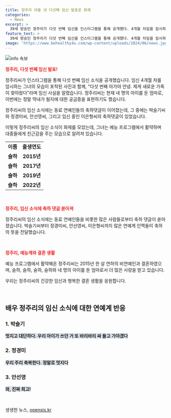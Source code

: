 ```yaml
---
title: 정주리 아들 넷 다섯째 임신 발표로 화제
categories:
  - News
excerpt: >
  39세 방송인 정주리가 다섯 번째 임신을 인스타그램을 통해 공개했다. 4개월 차임을 암시하는 사진과 함께 일곱 식구의 앞날을 축복해달라며 임신 소식을 전했다. 정주리는 비연예인과의 결혼으로 2015년, 2017년, 2019년, 2022년에 각각 아들 4명을 가졌으며, 동료들의 축하와 응원이 이어졌다. 현재 임신 중인 이은형은 나팔관 여신이라는 댓글을 달며 축하의 뜻을 전했다.
feature_text: >
  39세 방송인 정주리가 다섯 번째 임신을 인스타그램을 통해 공개했다. 4개월 차임을 암시하는 사진과 함께 일곱 식구의 앞날을 축복해달라며 임신 소식을 전했다. 정주리는 비연예인과의 결혼으로 2015년, 2017년, 2019년, 2022년에 각각 아들 4명을 가졌으며, 동료들의 축하와 응원이 이어졌다. 현재 임신 중인 이은형은 나팔관 여신이라는 댓글을 달며 축하의 뜻을 전했다.
image: 'https://www.behealthy4u.com/wp-content/uploads/2024/06/news.jpg'
---
```


<p><img src="https://www.behealthy4u.com/wp-content/uploads/2024/06/news.jpg" alt="info 속보" /></p>

<p><b><span style="color: #ee2323;">정주리, 다섯 번째 임신 발표!</span></b></p>

<p>정주리씨가 인스타그램을 통해 다섯 번째 임신 소식을 공개했습니다. 임신 4개월 차를 암시하는 그녀의 모습이 포착된 사진과 함께, "다섯 번째 아가야 안녕. 제게 새로운 가족이 찾아왔다"라며 임신 사실을 알렸습니다. 정주리씨는 현재 네 명의 아이를 둔 엄마로, 이번에는 정말 막내가 될지에 대한 궁금증을 표현하기도 했습니다. </p>

<p>정주리씨의 임신 소식에는 동료 연예인들의 축하댓글이 이어졌는데, 그 중에는 박슬기씨와 정경미씨, 안선영씨, 그리고 임신 중인 이은형씨의 축하댓글이 있었습니다.</p>

<p>이렇게 정주리씨의 임신 소식이 화제를 모았는데, 그녀는 예능 프로그램에서 활약하며 대중들에게 친근감을 주는 모습으로 알려져 있습니다. </p>

<table>
  <tr>
    <td style="text-align: center; height: 17px;"><b>이름</b></td>
    <td style="text-align: center; height: 17px;"><b>출생연도</b></td>
  </tr>
  <tr>
    <td style="text-align: center; height: 17px;"><b>슬하</b></td>
    <td style="text-align: center; height: 17px;"><b>2015년</b></td>
  </tr>
  <tr>
    <td style="text-align: center; height: 17px;"><b>슬하</b></td>
    <td style="text-align: center; height: 17px;"><b>2017년</b></td>
  </tr>
  <tr>
    <td style="text-align: center; height: 17px;"><b>슬하</b></td>
    <td style="text-align: center; height: 17px;"><b>2019년</b></td>
  </tr>
  <tr>
    <td style="text-align: center; height: 17px;"><b>슬하</b></td>
    <td style="text-align: center; height: 17px;"><b>2022년</b></td>
  </tr>
</table>

<p data-ke-size="size16">&nbsp;</p>

<p><b><span style="color: #ee2323;">정주리, 임신 소식에 축하 댓글 쏟아져</span></b></p>

<p>정주리씨의 임신 소식에는 동료 연예인들을 비롯한 많은 사람들로부터 축하 댓글이 쏟아졌습니다. 박슬기씨부터 정경미씨, 안선영씨, 이은형씨까지 많은 연예계 인맥들이 축하의 뜻을 전달했습니다.</p>

<p data-ke-size="size16">&nbsp;</p>

<p><b><span style="color: #ee2323;">정주리, 예능계와 결혼 생활</span></b></p>

<p>예능 프로그램에서 활약해온 정주리씨는 2015년 한 살 연하의 비연예인과 결혼하였으며, 슬하, 슬하, 슬하, 슬하와 네 명의 아이를 둔 엄마로서 더 많은 사랑을 받고 있습니다.</p>

<p>우리는 정주리씨의 건강한 임신과 행복한 결혼 생활을 응원합니다.</p>

<p data-ke-size="size16">&nbsp;</p>

<h2 data-ke-size="size26">배우 정주리의 임신 소식에 대한 연예계 반응</h2>

<h3>1. 박슬기</h3>

<p><b><span style="background-color: #21538527;">멋지고 대단하다. 우리 아이가 쓰던 거 또 바리바리 싸 들고 가야겠다</span></b></p>

<h3>2. 정경미</h3>

<p><b><span style="background-color: #21538527;">우리 주리 축복한다. 정말로 멋지다</span></b></p>

<h3>3. 안선영</h3>

<p><b><span style="background-color: #21538527;">와, 진짜 최고!</span></b></p>

<p data-ke-size="size16">&nbsp;</p>
생생한 뉴스, <a href="https://opensis.kr" rel="dofollow">opensis.kr</a>



